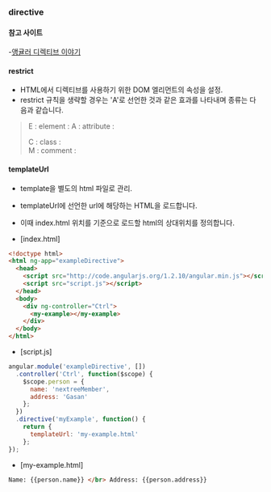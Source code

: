 ### directive

#### 참고 사이트
-[앵귤러 디렉티브 이야기](http://www.nextree.co.kr/p4850/)


#### restrict
- HTML에서 디렉티브를 사용하기 위한 DOM 엘리먼트의 속성을 설정.
- restrict 규칙을 생략할 경우는 'A'로 선언한 것과 같은 효과를 나타내며 종류는 다음과 같습니다.

> E : element : <my-example>
> A : attribute : <div my-example>
> C : class : <div class="my-example">
> M : comment : <!-- directive: my-example -->


#### templateUrl
- template을 별도의 html 파일로 관리.
- templateUrl에 선언한 url에 해당하는 HTML을 로드합니다.
- 이때 index.html 위치를 기준으로 로드할 html의 상대위치를 정의합니다.

- [index.html]
``` html
<!doctype html>  
<html ng-app="exampleDirective">  
  <head>
    <script src="http://code.angularjs.org/1.2.10/angular.min.js"></script>
    <script src="script.js"></script>
  </head>
  <body>
    <div ng-controller="Ctrl">
      <my-example></my-example>
    </div>
  </body>
</html>  
```

- [script.js]
```js
angular.module('exampleDirective', [])  
  .controller('Ctrl', function($scope) {
    $scope.person = {
      name: 'nextreeMember',
      address: 'Gasan'
    };
  })
  .directive('myExample', function() {
    return {
      templateUrl: 'my-example.html'
    };
});
```

- [my-example.html]
```html
Name: {{person.name}} </br> Address: {{person.address}}  
```
